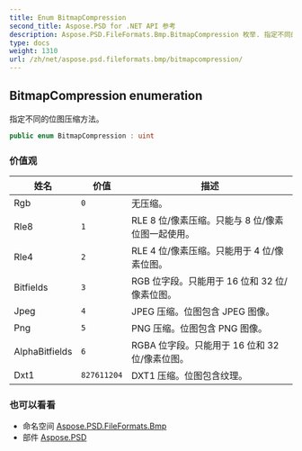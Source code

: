 ```yaml
---
title: Enum BitmapCompression
second_title: Aspose.PSD for .NET API 参考
description: Aspose.PSD.FileFormats.Bmp.BitmapCompression 枚举. 指定不同的位图压缩方法
type: docs
weight: 1310
url: /zh/net/aspose.psd.fileformats.bmp/bitmapcompression/
---
```

## BitmapCompression enumeration

指定不同的位图压缩方法。

```csharp
public enum BitmapCompression : uint
```

### 价值观

| 姓名 | 价值 | 描述 |
| --- | --- | --- |
| Rgb | `0` | 无压缩。 |
| Rle8 | `1` | RLE 8 位/像素压缩。只能与 8 位/像素位图一起使用。 |
| Rle4 | `2` | RLE 4 位/像素压缩。只能用于 4 位/像素位图。 |
| Bitfields | `3` | RGB 位字段。只能用于 16 位和 32 位/像素位图。 |
| Jpeg | `4` | JPEG 压缩。位图包含 JPEG 图像。 |
| Png | `5` | PNG 压缩。位图包含 PNG 图像。 |
| AlphaBitfields | `6` | RGBA 位字段。只能用于 16 位和 32 位/像素位图。 |
| Dxt1 | `827611204` | DXT1 压缩。位图包含纹理。 |

### 也可以看看

* 命名空间 [Aspose.PSD.FileFormats.Bmp](../../aspose.psd.fileformats.bmp/)
* 部件 [Aspose.PSD](../../)


